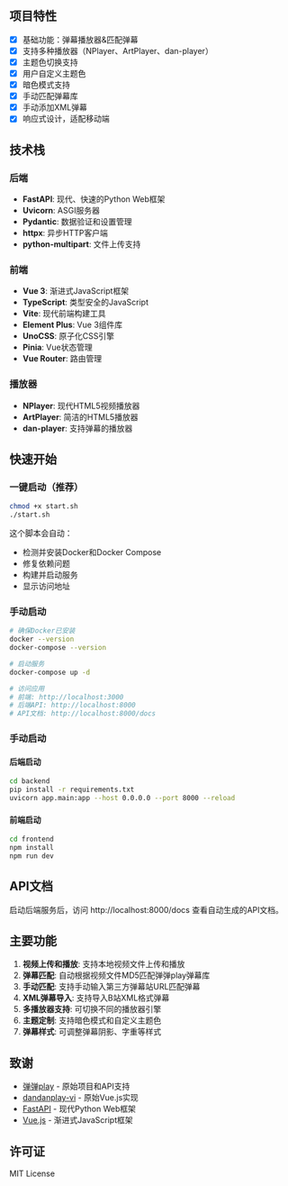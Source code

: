 ## 项目特性

- [x] 基础功能：弹幕播放器&匹配弹幕
- [x] 支持多种播放器（NPlayer、ArtPlayer、dan-player）
- [x] 主题色切换支持
- [x] 用户自定义主题色
- [x] 暗色模式支持
- [x] 手动匹配弹幕库
- [x] 手动添加XML弹幕
- [x] 响应式设计，适配移动端

## 技术栈

### 后端
- **FastAPI**: 现代、快速的Python Web框架
- **Uvicorn**: ASGI服务器
- **Pydantic**: 数据验证和设置管理
- **httpx**: 异步HTTP客户端
- **python-multipart**: 文件上传支持

### 前端
- **Vue 3**: 渐进式JavaScript框架
- **TypeScript**: 类型安全的JavaScript
- **Vite**: 现代前端构建工具
- **Element Plus**: Vue 3组件库
- **UnoCSS**: 原子化CSS引擎
- **Pinia**: Vue状态管理
- **Vue Router**: 路由管理

### 播放器
- **NPlayer**: 现代HTML5视频播放器
- **ArtPlayer**: 简洁的HTML5播放器
- **dan-player**: 支持弹幕的播放器



## 快速开始

### 一键启动（推荐）

```bash
chmod +x start.sh
./start.sh
```

这个脚本会自动：
- 检测并安装Docker和Docker Compose
- 修复依赖问题
- 构建并启动服务
- 显示访问地址

### 手动启动

```bash
# 确保Docker已安装
docker --version
docker-compose --version

# 启动服务
docker-compose up -d

# 访问应用
# 前端: http://localhost:3000
# 后端API: http://localhost:8000
# API文档: http://localhost:8000/docs
```

### 手动启动

#### 后端启动

```bash
cd backend
pip install -r requirements.txt
uvicorn app.main:app --host 0.0.0.0 --port 8000 --reload
```

#### 前端启动

```bash
cd frontend
npm install
npm run dev
```

## API文档

启动后端服务后，访问 http://localhost:8000/docs 查看自动生成的API文档。

## 主要功能

1. **视频上传和播放**: 支持本地视频文件上传和播放
2. **弹幕匹配**: 自动根据视频文件MD5匹配弹弹play弹幕库
3. **手动匹配**: 支持手动输入第三方弹幕站URL匹配弹幕
4. **XML弹幕导入**: 支持导入B站XML格式弹幕
5. **多播放器支持**: 可切换不同的播放器引擎
6. **主题定制**: 支持暗色模式和自定义主题色
7. **弹幕样式**: 可调整弹幕阴影、字重等样式

## 致谢

- [弹弹play](https://www.dandanplay.com/) - 原始项目和API支持
- [dandanplay-vi](https://github.com/wiidede/dandanplay-vi) - 原始Vue.js实现
- [FastAPI](https://fastapi.tiangolo.com/) - 现代Python Web框架
- [Vue.js](https://vuejs.org/) - 渐进式JavaScript框架

## 许可证

MIT License
